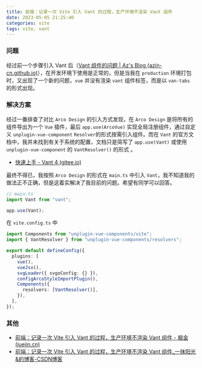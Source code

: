 ```yaml
---
title: 前端：记录一次 Vite 引入 Vant 的过程，生产环境不渲染 Vant 组件
date: 2023-05-05 21:25:40
categories: vite
tags: vite, vant
---
```


### 问题

经过前一个步骤引入 Vant 后（[Vant 组件的问题 | Az's Blog (azin-cn.github.io)](https://azin-cn.github.io/2023/05/03/Bugfix-unplugin-vue-component-找不到-Vant-组件的问题/)），在开发环境下使用是正常的，但是当我在 `production` 环境打包时，又出现了一个新的问题，`vue` 并没有渲染 `vant` 组件标签，而是以 `van-tabs` 的形式出现。

### 解决方案

经过一番排查了对比 `Arco Design` 的引入方式发现，在 `Arco Design` 是将所有的组件导出为一个 `Vue` 插件，最后 `app.use(ArcoVue)` 实现全局注册组件，通过自定义 `unplugin-vue-component` `Resolver`的形式按需引入组件。而在 `Vant` 的官方文档中，我并未找到有关于系统的配置，文档只是简写了 `app.use(Vant)` 或使用 `unplugin-vue-component` 的 `VantResolver()` 的形式 。

- [快速上手 - Vant 4 (gitee.io)](https://vant-contrib.gitee.io/vant/#/zh-CN/quickstart)

最终不得已，我按照 `Arco Design` 的形式在 `main.ts` 中引入 `Vant`，我不知道我的做法正不正确，但是这着实解决了我目前的问题。希望有同学可以回答。

```ts
// main.ts
import Vant from "vant";

app.use(Vant);
```

在 `vite.config.ts` 中

```ts
import Components from "unplugin-vue-components/vite";
import { VantResolver } from "unplugin-vue-components/resolvers";

export default defineConfig({
  plugins: [
    vue(),
    vueJsx(),
    svgLoader({ svgoConfig: {} }),
    configArcoStyleImportPlugin(),
    Components({
      resolvers: [VantResolver()],
    }),
  ],
});
```

### 其他

- [前端：记录一次 Vite 引入 Vant 的过程，生产环境不渲染 Vant 组件 - 掘金 (juejin.cn)](https://juejin.cn/post/7229660119658709049/)
- [前端：记录一次 Vite 引入 Vant 的过程，生产环境不渲染 Vant 组件_一抹阳光&的博客-CSDN博客](https://blog.csdn.net/qq_45759413/article/details/130515966)
